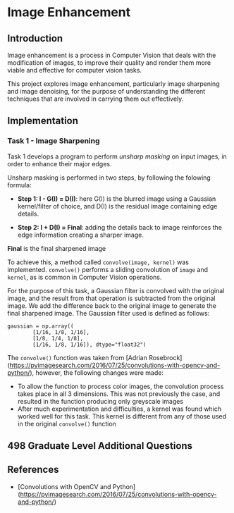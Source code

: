 # Image Enhancement

## Introduction

Image enhancement is a process in Computer Vision that deals with the modification of images, to 
improve their quality and render them more viable and effective for computer vision tasks.

This project explores image enhancement, particularly image sharpening and image denoising, for the 
purpose of understanding the different techniques that are involved in carrying them out effectively.

## Implementation
### Task 1 - Image Sharpening
Task 1 develops a program to perform _unsharp masking_ on input images, in order to enhance their major
edges.

Unsharp masking is performed in two steps, by following the folowing formula:

- **Step 1: I - G(I) = D(I)**: here G(I) is the blurred image using a Gaussian kernel/filter of choice,
and D(I) is the residual image containing edge details.

- **Step 2: I + D(I) = Final**: adding the details back to image reinforces the edge information creating a 
sharper image.

**Final** is the final sharpened image

To achieve this, a method called `convolve(image, kernel)` was implemented.
`convolve()` performs a sliding convolution of `image` and `kernel`, as is common in Computer Vision operations.

For the purpose of this task, a Gaussian filter is convolved with the original image, and the result from that 
operation is subtracted from the original image. We add the difference back to the original image to generate 
the final sharpened image. The Gaussian filter used is defined as follows:

```
gaussian = np.array((
        [1/16, 1/8, 1/16],
        [1/8, 1/4, 1/8],
        [1/16, 1/8, 1/16]), dtype="float32")
```
The `convolve()` function was taken from [Adrian Rosebrock] (https://pyimagesearch.com/2016/07/25/convolutions-with-opencv-and-python/),
however, the following changes were made:

- To allow the function to process color images, the convolution process takes place in all 3 dimensions. This was not previously the case, and resulted in the function producing only greyscale images
- After much experimentation and difficulties, a kernel was found which worked well for this task. This kernel is different from any of those used in the original `convolve()` function


## 498 Graduate Level Additional Questions

## References
- [Convolutions with OpenCV and Python] (https://pyimagesearch.com/2016/07/25/convolutions-with-opencv-and-python/)
